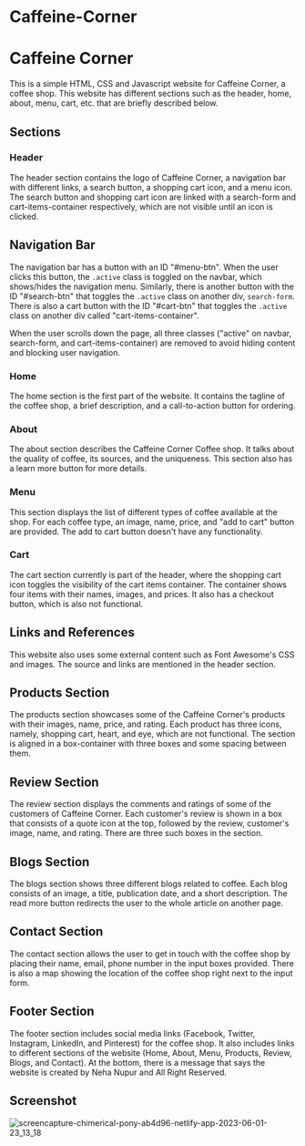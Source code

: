 # Caffeine-Corner

# Caffeine Corner

This is a simple HTML, CSS and Javascript website for Caffeine Corner, a coffee shop. This website has different sections such as the header, home, about, menu, cart, etc. that are briefly described below.

## Sections

### Header

The header section contains the logo of Caffeine Corner, a navigation bar with different links, a search button, a shopping cart icon, and a menu icon. The search button and shopping cart icon are linked with a search-form and cart-items-container respectively, which are not visible until an icon is clicked.

## Navigation Bar

The navigation bar has a button with an ID "#menu-btn". When the user clicks this button, the `.active` class is toggled on the navbar, which shows/hides the navigation menu. Similarly, there is another button with the ID "#search-btn" that toggles the `.active` class on another div, `search-form`. There is also a cart button with the ID "#cart-btn" that toggles the `.active` class on another div called "cart-items-container".

When the user scrolls down the page, all three classes ("active" on navbar, search-form, and cart-items-container) are removed to avoid hiding content and blocking user navigation.

### Home

The home section is the first part of the website. It contains the tagline of the coffee shop, a brief description, and a call-to-action button for ordering.

### About

The about section describes the Caffeine Corner Coffee shop. It talks about the quality of coffee, its sources, and the uniqueness. This section also has a learn more button for more details.

### Menu

This section displays the list of different types of coffee available at the shop. For each coffee type, an image, name, price, and "add to cart" button are provided. The add to cart button doesn't have any functionality.

### Cart

The cart section currently is part of the header, where the shopping cart icon toggles the visibility of the cart items container. The container shows four items with their names, images, and prices. It also has a checkout button, which is also not functional.

## Links and References

This website also uses some external content such as Font Awesome's CSS and images. The source and links are mentioned in the header section.

## Products Section

The products section showcases some of the Caffeine Corner's products with their images, name, price, and rating. Each product has three icons, namely, shopping cart, heart, and eye, which are not functional. The section is aligned in a box-container with three boxes and some spacing between them.


## Review Section

The review section displays the comments and ratings of some of the customers of Caffeine Corner. Each customer's review is shown in a box that consists of a quote icon at the top, followed by the review, customer's image, name, and rating. There are three such boxes in the section.


## Blogs Section

The blogs section shows three different blogs related to coffee. Each blog consists of an image, a title, publication date, and a short description. The read more button redirects the user to the whole article on another page.


## Contact Section

The contact section allows the user to get in touch with the coffee shop by placing their name, email, phone number in the input boxes provided. There is also a map showing the location of the coffee shop right next to the input form.


## Footer Section

The footer section includes social media links (Facebook, Twitter, Instagram, LinkedIn, and Pinterest) for the coffee shop. It also includes links to different sections of the website (Home, About, Menu, Products, Review, Blogs, and Contact). At the bottom, there is a message that says the website is created by Neha Nupur and All Right Reserved.

## Screenshot
![screencapture-chimerical-pony-ab4d96-netlify-app-2023-06-01-23_13_18](https://github.com/neha-nupur/Caffeine-Corner/assets/110279038/ecc85cb7-b2ad-4520-b087-c20fa0bf52cf)



